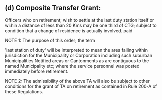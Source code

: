 ## (d)  Composite Transfer Grant:

Officers who on retirement; wish to settle at the last duty station itself or wi:hin a distance of less than 20 Kms may be one third of CTG; subject to condition that a change of residence is actually involved. paid

NOTE 1: The purpose of this order; the term

'last station of duty' will be interpreted to mean the area falling within jurisdiction for the Municipality or Corporation including such suburban Municipalities Notified areas or Cantonments as are contiguous to the named Municipality etc; where the service personnel was posted immediately before retirement.

NOTE 2: The admissibility of the above TA will also be subject to other conditions for the grant of TA on retirement as contained in Rule 200-A of these Regulations.
